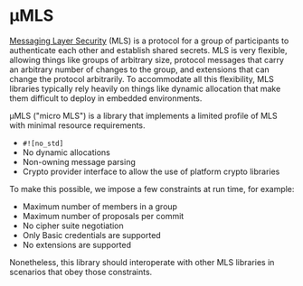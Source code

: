 µMLS
====

[Messaging Layer Security] (MLS) is a protocol for a group of participants to
authenticate each other and establish shared secrets.  MLS is very flexible,
allowing things like groups of arbitrary size, protocol messages that carry an
arbitrary number of changes to the group, and extensions that can change the
protocol arbitrarily.  To accommodate all this flexibility, MLS libraries
typically rely heavily on things like dynamic allocation that make them
difficult to deploy in embedded environments.

µMLS ("micro MLS") is a library that implements a limited profile of MLS with
minimal resource requirements.

* `#![no_std]`
* No dynamic allocations
* Non-owning message parsing
* Crypto provider interface to allow the use of platform crypto libraries

To make this possible, we impose a few constraints at run time, for example:

* Maximum number of members in a group
* Maximum number of proposals per commit
* No cipher suite negotiation
* Only Basic credentials are supported
* No extensions are supported

Nonetheless, this library should interoperate with other MLS libraries in
scenarios that obey those constraints.

[Messaging Layer Security]: https://messaginglayersecurity.rocks/

